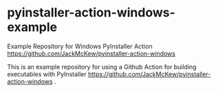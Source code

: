 # pyinstaller-action-windows-example
 Example Repository for Windows PyInstaller Action <https://github.com/JackMcKew/pyinstaller-action-windows>

This is an example repository for using a Github Action for building executables with PyInstaller <https://github.com/JackMcKew/pyinstaller-action-windows> .
